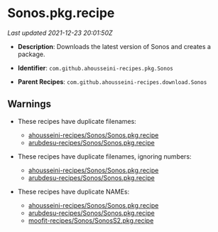 # Sonos.pkg.recipe

_Last updated 2021-12-23 20:01:50Z_

- **Description**: Downloads the latest version of Sonos and creates a package.

- **Identifier**: `com.github.ahousseini-recipes.pkg.Sonos`

- **Parent Recipes**: `com.github.ahousseini-recipes.download.Sonos`


## Warnings

- These recipes have duplicate filenames:
    - [ahousseini-recipes/Sonos/Sonos.pkg.recipe](/autopkg-dupe-tracker/ahousseini-recipes/Sonos/Sonos.pkg.recipe)
    - [arubdesu-recipes/Sonos/Sonos.pkg.recipe](/autopkg-dupe-tracker/arubdesu-recipes/Sonos/Sonos.pkg.recipe)

- These recipes have duplicate filenames, ignoring numbers:
    - [ahousseini-recipes/Sonos/Sonos.pkg.recipe](/autopkg-dupe-tracker/ahousseini-recipes/Sonos/Sonos.pkg.recipe)
    - [arubdesu-recipes/Sonos/Sonos.pkg.recipe](/autopkg-dupe-tracker/arubdesu-recipes/Sonos/Sonos.pkg.recipe)

- These recipes have duplicate NAMEs:
    - [ahousseini-recipes/Sonos/Sonos.pkg.recipe](/autopkg-dupe-tracker/ahousseini-recipes/Sonos/Sonos.pkg.recipe)
    - [arubdesu-recipes/Sonos/Sonos.pkg.recipe](/autopkg-dupe-tracker/arubdesu-recipes/Sonos/Sonos.pkg.recipe)
    - [moofit-recipes/Sonos/SonosS2.pkg.recipe](/autopkg-dupe-tracker/moofit-recipes/Sonos/SonosS2.pkg.recipe)